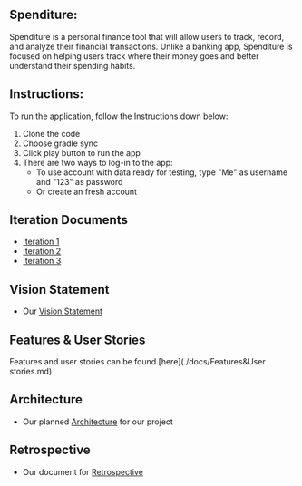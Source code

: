 ## Spenditure:

Spenditure is a personal finance tool that will allow users to track, record, and analyze their financial transactions. Unlike a banking app, Spenditure is focused on helping users track where their money goes and better understand their spending habits.

## Instructions:
To run the application, follow the Instructions down below:
1. Clone the code
2. Choose gradle sync
3. Click play button to run the app
4. There are two ways to log-in to the app:
    * To use account with data ready for testing, type "Me" as username and "123" as password
    * Or create an fresh account 
    


## Iteration Documents
* [Iteration 1](./docs/Iteration1.md)
* [Iteration 2](./docs/Iteration2.md)
* [Iteration 3](./docs/Iteration3.md)

## Vision Statement
* Our [Vision Statement](./docs/VISION.md)

## Features & User Stories
Features and user stories can be found [here](./docs/Features&User stories.md)

## Architecture
* Our planned [Architecture](./docs/Architecture_Diagram_Iteration3.md) for our project

## Retrospective
* Our document for [Retrospective](./docs/Retrospective.md)




